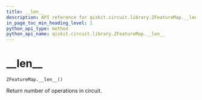 ```yaml
---
title: __len__
description: API reference for qiskit.circuit.library.ZFeatureMap.__len__
in_page_toc_min_heading_level: 1
python_api_type: method
python_api_name: qiskit.circuit.library.ZFeatureMap.__len__
---
```


# \_\_len\_\_

<span id="qiskit.circuit.library.ZFeatureMap.__len__" />

`ZFeatureMap.__len__()`

Return number of operations in circuit.

